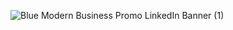 ![Blue Modern Business Promo LinkedIn Banner (1)](https://github.com/heran101/heran101/assets/93593955/fd607e78-6080-44a1-bc2c-0760adbee39e)

<!--
### Hi there 👋
- 🔭 I’m Full-stack developer  

**heran101/heran101** is a ✨ _special_ ✨ repository because its `README.md` (this file) appears on your GitHub profile.

Here are some ideas to get you started:

- 🔭 I’m currently working on ...
- 🌱 I’m currently learning ...
- 👯 I’m looking to collaborate on ...
- 🤔 I’m looking for help with ...
- 💬 Ask me about ...
- 📫 How to reach me: ...
- 😄 Pronouns: ...
- ⚡ Fun fact: ...
-->
